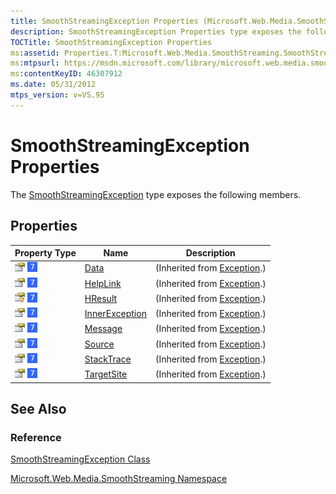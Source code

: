 ```yaml
---
title: SmoothStreamingException Properties (Microsoft.Web.Media.SmoothStreaming)
description: SmoothStreamingException Properties type exposes the following members.
TOCTitle: SmoothStreamingException Properties
ms:assetid: Properties.T:Microsoft.Web.Media.SmoothStreaming.SmoothStreamingException
ms:mtpsurl: https://msdn.microsoft.com/library/microsoft.web.media.smoothstreaming.smoothstreamingexception_properties(v=VS.95)
ms:contentKeyID: 46307912
ms.date: 05/31/2012
mtps_version: v=VS.95
---
```


# SmoothStreamingException Properties

The [SmoothStreamingException](smoothstreamingexception-class-microsoft-web-media-smoothstreaming_1.md) type exposes the following members.

## Properties

|Property Type|Name|Description|
|--- |--- |--- |
|![Public property](images/Ff728140.pubproperty(en-us,VS.90).gif "Public property") ![Supported by Windows Phone](images/Ff728255.slMobile(VS.95).gif "Supported by Windows Phone")|[Data](https://msdn.microsoft.com/library/2wyfbc48(v=vs.95))|(Inherited from [Exception](https://msdn.microsoft.com/library/c18k6c59(v=vs.95)).)|
|![Public property](images/Ff728140.pubproperty(en-us,VS.90).gif "Public property") ![Supported by Windows Phone](images/Ff728255.slMobile(VS.95).gif "Supported by Windows Phone")|[HelpLink](https://msdn.microsoft.com/library/71tawy4s(v=vs.95))|(Inherited from [Exception](https://msdn.microsoft.com/library/c18k6c59(v=vs.95)).)|
|![Protected property](images/Ee532670.protproperty(en-us,VS.90).gif "Protected property") ![Supported by Windows Phone](images/Ff728255.slMobile(VS.95).gif "Supported by Windows Phone")|[HResult](https://msdn.microsoft.com/library/sh5cw61c(v=vs.95))|(Inherited from [Exception](https://msdn.microsoft.com/library/c18k6c59(v=vs.95)).)|
|![Public property](images/Ff728140.pubproperty(en-us,VS.90).gif "Public property") ![Supported by Windows Phone](images/Ff728255.slMobile(VS.95).gif "Supported by Windows Phone")|[InnerException](https://msdn.microsoft.com/library/902sca80(v=vs.95))|(Inherited from [Exception](https://msdn.microsoft.com/library/c18k6c59(v=vs.95)).)|
|![Public property](images/Ff728140.pubproperty(en-us,VS.90).gif "Public property") ![Supported by Windows Phone](images/Ff728255.slMobile(VS.95).gif "Supported by Windows Phone")|[Message](https://msdn.microsoft.com/library/9btwf6wk(v=vs.95))|(Inherited from [Exception](https://msdn.microsoft.com/library/c18k6c59(v=vs.95)).)|
|![Public property](images/Ff728140.pubproperty(en-us,VS.90).gif "Public property") ![Supported by Windows Phone](images/Ff728255.slMobile(VS.95).gif "Supported by Windows Phone")|[Source](https://msdn.microsoft.com/library/85weac5w(v=vs.95))|(Inherited from [Exception](https://msdn.microsoft.com/library/c18k6c59(v=vs.95)).)|
|![Public property](images/Ff728140.pubproperty(en-us,VS.90).gif "Public property") ![Supported by Windows Phone](images/Ff728255.slMobile(VS.95).gif "Supported by Windows Phone")|[StackTrace](https://msdn.microsoft.com/library/dxzhy005(v=vs.95))|(Inherited from [Exception](https://msdn.microsoft.com/library/c18k6c59(v=vs.95)).)|
|![Public property](images/Ff728140.pubproperty(en-us,VS.90).gif "Public property") ![Supported by Windows Phone](images/Ff728255.slMobile(VS.95).gif "Supported by Windows Phone")|[TargetSite](https://msdn.microsoft.com/library/2wchw354(v=vs.95))|(Inherited from [Exception](https://msdn.microsoft.com/library/c18k6c59(v=vs.95)).)|

## See Also

### Reference

[SmoothStreamingException Class](smoothstreamingexception-class-microsoft-web-media-smoothstreaming_1.md)

[Microsoft.Web.Media.SmoothStreaming Namespace](microsoft-web-media-smoothstreaming-namespace_1.md)

